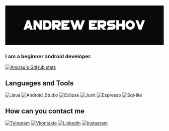 ![Header](https://github.com/RuTiKeyOne/rutikeyone/blob/main/assets/background.jpg)

### I am a beginner android developer.

[![Anurag's GitHub stats](https://github-readme-stats.vercel.app/api?username=Rutikeyone&theme=radical)](https://github.com/rutikeyone)

## Languages and Tools 

![Java](https://img.shields.io/badge/-Java-090909?style=for-the-badge&logo=java)
![Android_Studio](https://img.shields.io/badge/-Android_Studio-090909?style=for-the-badge&logo=androidstudio)
![Eclipse](https://img.shields.io/badge/-Eclipse-090909?style=for-the-badge&logo=eclipse)
![Junit](https://img.shields.io/badge/-Junit-090909?style=for-the-badge&logo=junit)
![Espresso](https://img.shields.io/badge/-Espresso-090909?style=for-the-badge&logo=espresso)
![Sql-lite](https://img.shields.io/badge/-Sql_lite-090909?style=for-the-badge&logo=sql_lite)

## How can you contact me
[![Telegram](https://img.shields.io/badge/-Telegram-090909?style=for-the-badge&logo=telegram)](https://t.me/rutikeyone_one)
[![Vkontakte](https://img.shields.io/badge/-Vkontakte-090909?style=for-the-badge&logo=Vk)](https://vk.com/id193175691)
[![LinkedIn](https://img.shields.io/badge/-LinkedIn-090909?style=for-the-badge&logo=LinkedIn)](www.linkedin.com/in/андрей-ершов-6b16051b8)
[![Instagram](https://img.shields.io/badge/-Instagram-090909?style=for-the-badge&logo=instagram)](https://www.instagram.com/rutikey_one/?hl=ru)





